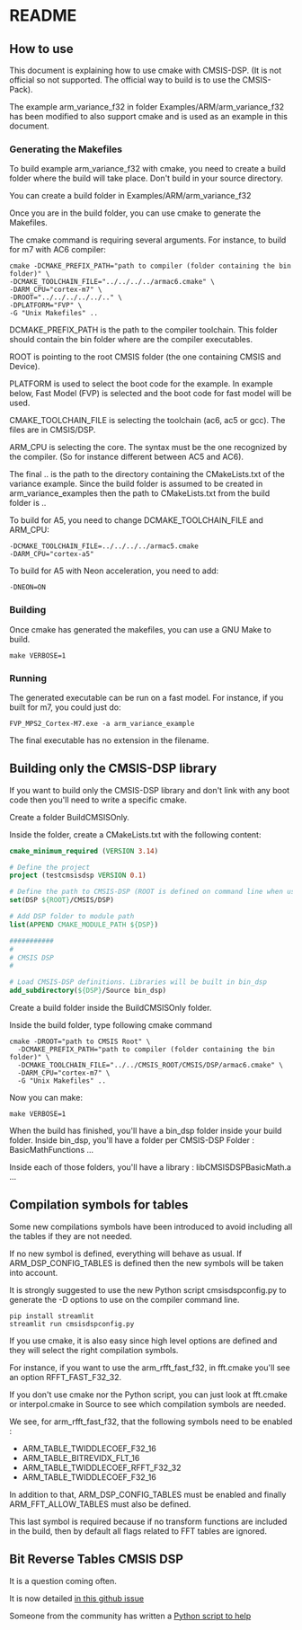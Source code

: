 # README

## How to use

This document is explaining how to use cmake with CMSIS-DSP.
(It is not official so not supported. The official way to build is to use the CMSIS-Pack).

The example arm_variance_f32 in folder Examples/ARM/arm_variance_f32 has been modified to also
support cmake and is used as an example in this document.

### Generating the Makefiles

To build example arm_variance_f32 with cmake, you need to create a build folder where the build will take place. Don't build in your source directory.

You can create a build folder in Examples/ARM/arm_variance_f32

Once you are in the build folder, you can use cmake to generate the Makefiles.

The cmake command is requiring several arguments. For instance, to build for m7 with AC6 compiler:

    cmake -DCMAKE_PREFIX_PATH="path to compiler (folder containing the bin folder)" \
    -DCMAKE_TOOLCHAIN_FILE="../../../../armac6.cmake" \
    -DARM_CPU="cortex-m7" \
    -DROOT="../../../../../.." \
    -DPLATFORM="FVP" \
    -G "Unix Makefiles" ..
  
DCMAKE_PREFIX_PATH is the path to the compiler toolchain. This folder should contain the bin folder where are the compiler executables.

ROOT is pointing to the root CMSIS folder (the one containing CMSIS and Device).

PLATFORM is used to select the boot code for the example. In example below, Fast Model (FVP) is selected and the boot code for fast model will be used.

CMAKE_TOOLCHAIN_FILE is selecting the toolchain (ac6, ac5 or gcc). The files are in CMSIS/DSP.

ARM_CPU is selecting the core. The syntax must be the one recognized by the compiler.
(So for instance different between AC5 and AC6).

The final .. is the path to the directory containing the CMakeLists.txt of the variance example.
Since the build folder is assumed to be created in arm_variance_examples then the path to CMakeLists.txt from the build folder is ..

To build for A5, you need to change DCMAKE_TOOLCHAIN_FILE and ARM_CPU:

    -DCMAKE_TOOLCHAIN_FILE=../../../../armac5.cmake 
    -DARM_CPU="cortex-a5"

To build for A5 with Neon acceleration, you need to add:
  
    -DNEON=ON

### Building 

Once cmake has generated the makefiles, you can use a GNU Make to build.

    make VERBOSE=1

### Running

The generated executable can be run on a fast model. 
For instance, if you built for m7, you could just do:

    FVP_MPS2_Cortex-M7.exe -a arm_variance_example

The final executable has no extension in the filename. 

## Building only the CMSIS-DSP library

If you want to build only the CMSIS-DSP library and don't link with any boot code then you'll need to write a specific cmake.

Create a folder BuildCMSISOnly.

Inside the folder, create a CMakeLists.txt with the following content:

```cmake
cmake_minimum_required (VERSION 3.14)

# Define the project
project (testcmsisdsp VERSION 0.1)

# Define the path to CMSIS-DSP (ROOT is defined on command line when using cmake)
set(DSP ${ROOT}/CMSIS/DSP)

# Add DSP folder to module path
list(APPEND CMAKE_MODULE_PATH ${DSP})

########### 
#
# CMSIS DSP
#

# Load CMSIS-DSP definitions. Libraries will be built in bin_dsp
add_subdirectory(${DSP}/Source bin_dsp)
```

Create a build folder inside the BuildCMSISOnly folder.

Inside the build folder, type following cmake command

    cmake -DROOT="path to CMSIS Root" \
      -DCMAKE_PREFIX_PATH="path to compiler (folder containing the bin folder)" \
      -DCMAKE_TOOLCHAIN_FILE="../../CMSIS_ROOT/CMSIS/DSP/armac6.cmake" \
      -DARM_CPU="cortex-m7" \
      -G "Unix Makefiles" ..

Now you can make:

    make VERBOSE=1

When the build has finished, you'll have a bin_dsp folder inside your build folder.
Inside bin_dsp, you'll have a folder per CMSIS-DSP Folder : BasicMathFunctions ...

Inside each of those folders, you'll  have a library : libCMSISDSPBasicMath.a ...



## Compilation symbols for tables

Some new compilations symbols have been introduced to avoid including all the tables if they are not needed.

If no new symbol is defined, everything will behave as usual. If ARM_DSP_CONFIG_TABLES is defined then the new symbols will be taken into account.

It is strongly suggested to use the new Python script cmsisdspconfig.py to generate the -D options to use on the compiler command line.

    pip install streamlit
    streamlit run cmsisdspconfig.py

If you use cmake, it is also easy since high level options are defined and they will select the right compilation symbols. 

For instance, if you want to use the arm_rfft_fast_f32, in fft.cmake you'll see an option RFFT_FAST_F32_32.

If you don't use cmake nor the Python script, you can just look at fft.cmake or interpol.cmake in Source to see which compilation symbols are needed.

We see, for arm_rfft_fast_f32, that the following symbols need to be enabled :

* ARM_TABLE_TWIDDLECOEF_F32_16 
* ARM_TABLE_BITREVIDX_FLT_16
* ARM_TABLE_TWIDDLECOEF_RFFT_F32_32
* ARM_TABLE_TWIDDLECOEF_F32_16

In addition to that, ARM_DSP_CONFIG_TABLES must be enabled and finally ARM_FFT_ALLOW_TABLES must also be defined.

This last symbol is required because if no transform functions are included in the build, then by default all flags related to FFT tables are ignored.


## Bit Reverse Tables CMSIS DSP

It is a question coming often.

It is now detailed [in this github issue](https://github.com/ARM-software/CMSIS_5/issues/858)

Someone from the community has written a [Python script to help](https://gist.github.com/rosek86/d0d709852fddf36193071d7f61987bae)